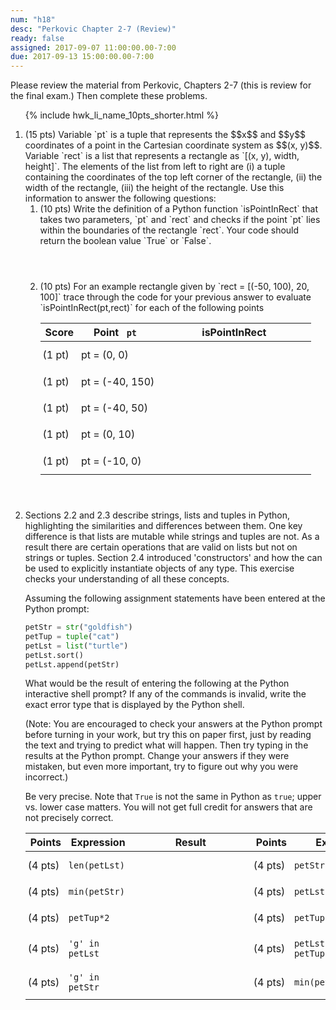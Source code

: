 ```yaml
---
num: "h18"
desc: "Perkovic Chapter 2-7 (Review)"
ready: false
assigned: 2017-09-07 11:00:00.00-7:00
due: 2017-09-13 15:00:00.00-7:00
---
```




Please review the material from Perkovic, Chapters 2-7 (this is review for the final exam.) Then complete these problems.


<ol>

{% include hwk_li_name_10pts_shorter.html %}



<li style="margin-bottom:0em;" markdown="1">
(15 pts) Variable `pt` is a tuple that represents the $$x$$ and $$y$$ coordinates of a point in the Cartesian coordinate system as $$(x, y)$$. Variable `rect` is a list that represents a rectangle as `[(x, y), width, height]`. The elements of the list from left to right are (i) a tuple containing the coordinates of the top left corner of the rectangle, (ii) the width of the rectangle, (iii) the height of the rectangle. Use this information to answer the following questions:

<ol>
<li style="margin-bottom:4em;" markdown="1"> (10 pts) 
Write the definition of a Python function `isPointInRect` that takes two parameters, `pt` and `rect` and checks if the point `pt` lies within the boundaries of the rectangle `rect`.  Your code should return the boolean value `True` or `False`.
</li>
<li style="margin-bottom:4em;" markdown="1"> (10 pts) 
For an example rectangle given by `rect = [(-50, 100), 20, 100]` trace through the code for your previous answer to evaluate `isPointInRect(pt,rect)` for each of the following points

<style>
div.bigger table * td { padding: 0.7em 3pt 0.7em 3pt; }
span.wide { padding: 0pt 4em 0pt 4em; }
</style>

<div class="bigger" markdown="1">

| Score  | Point <code> pt </code> | <span class="wide">isPointInRect</span> |
|---------|-------------|--------|
| (1 pt) | pt = (0, 0)|        | 
| (1 pt) | pt = (-40, 150)  |        | 
| (1 pt) | pt = (-40, 50)    |        |  
| (1 pt) | pt = (0, 10)    |        | 
| (1 pt) | pt = (-10, 0)    |        | 

</div>
</li>
</ol>
 
</li>



<li markdown="1"> Sections 2.2 and 2.3 describe strings, lists and tuples in Python, highlighting the similarities and differences between them. One key difference is that lists are mutable while strings and tuples are not. As a result there are certain operations that are valid on lists but not on strings or tuples. Section 2.4 introduced 'constructors' and how the can be used to explicitly instantiate objects of any type. This exercise checks your understanding of all these concepts.

Assuming the following assignment statements have been entered at the Python prompt:

```python
petStr = str("goldfish")
petTup = tuple("cat")
petLst = list("turtle")
petLst.sort()
petLst.append(petStr)

```

What would be the result of entering the following at
the Python interactive shell prompt? If any of the commands is invalid, write the exact error type that is displayed by the Python shell.

(Note: You are encouraged to check your answers at the Python prompt
before turning in your work, but try this on paper first, just by
reading the text and trying to predict what will happen.  Then try
typing in the results at the Python prompt.  Change your answers if
they were mistaken, but even more important, try to figure out why you
were incorrect.)

Be very precise.  Note that `True` is not the same in Python as `true`; upper
vs. lower case matters.  You will not get full credit for answers that are not
precisely correct. 

<style>
div.bigger table * td { padding: 0.7em 3pt 0.7em 3pt; }
span.wide { padding: 0pt 4em 0pt 4em; }
</style>

<div class="bigger" markdown="1">

| Points  | Expression  | <span class="wide">Result</span> | Points  | Expression  | <span class="wide">Result</span> |
|---------|-------------|--------|---------|-------------|--------|
| (4 pts) | `len(petLst)` |        | (4 pts) | `petStr.sort()`     |        |
| (4 pts) | `min(petStr)`    |        | (4 pts) | `petLst.count('l') `|        |
| (4 pts) | `petTup*2`    |        | (4 pts) | `petTup[-1] ='r'` |        |
| (4 pts) | `'g' in petLst`    |        | (4 pts) | `petLst[-3] in petTup`  |        |
| (4 pts) | `'g' in petStr`    |        | (4 pts) | `min(petStr.upper())`    |        |


</div>
<div class="pagebreak"></div>
</li>

</li>

</ol>


